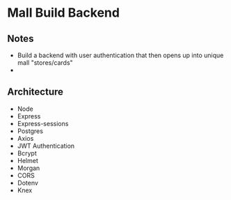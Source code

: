 # Mall Build Backend

## Notes
- Build a backend with user authentication that then opens up into unique mall "stores/cards"
- 

## Architecture

- Node
- Express
- Express-sessions
- Postgres
- Axios
- JWT Authentication
- Bcrypt
- Helmet
- Morgan
- CORS
- Dotenv
- Knex
